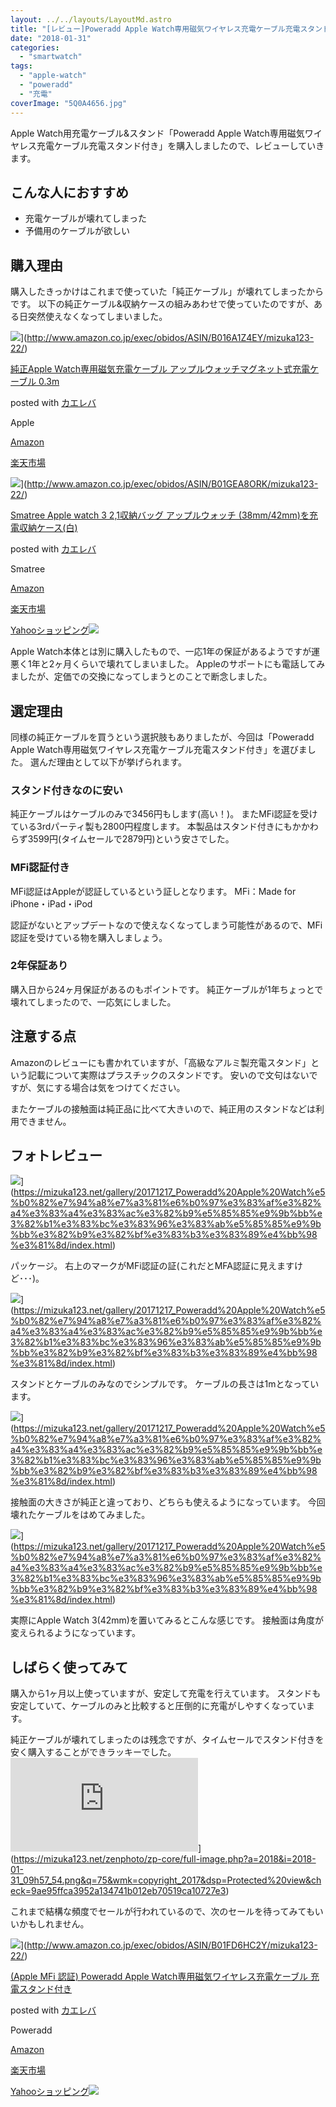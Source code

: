 ```yaml
---
layout: ../../layouts/LayoutMd.astro
title: "[レビュー]Poweradd Apple Watch専用磁気ワイヤレス充電ケーブル充電スタンド付き"
date: "2018-01-31"
categories: 
  - "smartwatch"
tags: 
  - "apple-watch"
  - "poweradd"
  - "充電"
coverImage: "5Q0A4656.jpg"
---
```


Apple Watch用充電ケーブル&スタンド「Poweradd Apple Watch専用磁気ワイヤレス充電ケーブル充電スタンド付き」を購入しましたので、レビューしていきます。

## こんな人におすすめ

- 充電ケーブルが壊れてしまった
- 予備用のケーブルが欲しい

## 購入理由

購入したきっかけはこれまで使っていた「純正ケーブル」が壊れてしまったからです。 以下の純正ケーブル&収納ケースの組みあわせで使っていたのですが、ある日突然使えなくなってしまいました。

![](/archive/images/311YPTJ-8iL._SL160_.jpg)](http://www.amazon.co.jp/exec/obidos/ASIN/B016A1Z4EY/mizuka123-22/)

[純正Apple Watch専用磁気充電ケーブル アップルウォッチマグネット式充電ケーブル 0.3m](http://www.amazon.co.jp/exec/obidos/ASIN/B016A1Z4EY/mizuka123-22/)

posted with [カエレバ](http://kaereba.com)

Apple

[Amazon](http://www.amazon.co.jp/gp/search?keywords=%E7%B4%94%E6%AD%A3Apple%20Watch%E5%B0%82%E7%94%A8%E7%A3%81%E6%B0%97%E5%85%85%E9%9B%BB%E3%82%B1%E3%83%BC%E3%83%96%E3%83%AB%20%E3%82%A2%E3%83%83%E3%83%97%E3%83%AB%E3%82%A6%E3%82%A9%E3%83%83%E3%83%81%E3%83%9E%E3%82%B0%E3%83%8D%E3%83%83%E3%83%88%E5%BC%8F%E5%85%85%E9%9B%BB%E3%82%B1%E3%83%BC%E3%83%96%E3%83%AB%200.3m&__mk_ja_JP=%E3%82%AB%E3%82%BF%E3%82%AB%E3%83%8A&tag=mizuka123-22)

[楽天市場](https://hb.afl.rakuten.co.jp/hgc/042e7c24.303572e6.042e7c25.e339d30a/?pc=http%3A%2F%2Fsearch.rakuten.co.jp%2Fsearch%2Fmall%2F%25E7%25B4%2594%25E6%25AD%25A3Apple%2520Watch%25E5%25B0%2582%25E7%2594%25A8%25E7%25A3%2581%25E6%25B0%2597%25E5%2585%2585%25E9%259B%25BB%25E3%2582%25B1%25E3%2583%25BC%25E3%2583%2596%25E3%2583%25AB%2520%25E3%2582%25A2%25E3%2583%2583%25E3%2583%2597%25E3%2583%25AB%25E3%2582%25A6%25E3%2582%25A9%25E3%2583%2583%25E3%2583%2581%25E3%2583%259E%25E3%2582%25B0%25E3%2583%258D%25E3%2583%2583%25E3%2583%2588%25E5%25BC%258F%25E5%2585%2585%25E9%259B%25BB%25E3%2582%25B1%25E3%2583%25BC%25E3%2583%2596%25E3%2583%25AB%25200.3m%2F-%2Ff.1-p.1-s.1-sf.0-st.A-v.2%3Fx%3D0%26scid%3Daf_ich_link_urltxt%26m%3Dhttp%3A%2F%2Fm.rakuten.co.jp%2F)

![](/archive/images/41ioyY8xYiL._SL160_.jpg)](http://www.amazon.co.jp/exec/obidos/ASIN/B01GEA8ORK/mizuka123-22/)

[Smatree Apple watch 3 2,1収納バッグ アップルウォッチ (38mm/42mm)を充電収納ケース(白)](http://www.amazon.co.jp/exec/obidos/ASIN/B01GEA8ORK/mizuka123-22/)

posted with [カエレバ](http://kaereba.com)

Smatree

[Amazon](http://www.amazon.co.jp/gp/search?keywords=Smatree%20Apple%20watch%203%202%2C1%E5%8F%8E%E7%B4%8D%E3%83%90%E3%83%83%E3%82%B0%20%E3%82%A2%E3%83%83%E3%83%97%E3%83%AB%E3%82%A6%E3%82%A9%E3%83%83%E3%83%81%20%2838mm%2F42mm%29%E3%82%92%E5%85%85%E9%9B%BB%E5%8F%8E%E7%B4%8D%E3%82%B1%E3%83%BC%E3%82%B9%28%E7%99%BD%29&__mk_ja_JP=%E3%82%AB%E3%82%BF%E3%82%AB%E3%83%8A&tag=mizuka123-22)

[楽天市場](https://hb.afl.rakuten.co.jp/hgc/042e7c24.303572e6.042e7c25.e339d30a/?pc=http%3A%2F%2Fsearch.rakuten.co.jp%2Fsearch%2Fmall%2FSmatree%2520Apple%2520watch%25203%25202%252C1%25E5%258F%258E%25E7%25B4%258D%25E3%2583%2590%25E3%2583%2583%25E3%2582%25B0%2520%25E3%2582%25A2%25E3%2583%2583%25E3%2583%2597%25E3%2583%25AB%25E3%2582%25A6%25E3%2582%25A9%25E3%2583%2583%25E3%2583%2581%2520%252838mm%252F42mm%2529%25E3%2582%2592%25E5%2585%2585%25E9%259B%25BB%25E5%258F%258E%25E7%25B4%258D%25E3%2582%25B1%25E3%2583%25BC%25E3%2582%25B9%2528%25E7%2599%25BD%2529%2F-%2Ff.1-p.1-s.1-sf.0-st.A-v.2%3Fx%3D0%26scid%3Daf_ich_link_urltxt%26m%3Dhttp%3A%2F%2Fm.rakuten.co.jp%2F)

[Yahooショッピング![](//ad.jp.ap.valuecommerce.com/servlet/gifbanner?sid=3066752&pid=881990642)](//ck.jp.ap.valuecommerce.com/servlet/referral?sid=3066752&pid=881990642&vc_url=http%3A%2F%2Fsearch.shopping.yahoo.co.jp%2Fsearch%3Fp%3DSmatree%2520Apple%2520watch%25203%25202%252C1%25E5%258F%258E%25E7%25B4%258D%25E3%2583%2590%25E3%2583%2583%25E3%2582%25B0%2520%25E3%2582%25A2%25E3%2583%2583%25E3%2583%2597%25E3%2583%25AB%25E3%2582%25A6%25E3%2582%25A9%25E3%2583%2583%25E3%2583%2581%2520%252838mm%252F42mm%2529%25E3%2582%2592%25E5%2585%2585%25E9%259B%25BB%25E5%258F%258E%25E7%25B4%258D%25E3%2582%25B1%25E3%2583%25BC%25E3%2582%25B9%2528%25E7%2599%25BD%2529&vcptn=kaereba)

Apple Watch本体とは別に購入したもので、一応1年の保証があるようですが運悪く1年と2ヶ月くらいで壊れてしまいました。 Appleのサポートにも電話してみましたが、定価での交換になってしまうとのことで断念しました。

## 選定理由

同様の純正ケーブルを買うという選択肢もありましたが、今回は「Poweradd Apple Watch専用磁気ワイヤレス充電ケーブル充電スタンド付き」を選びました。 選んだ理由として以下が挙げられます。

### スタンド付きなのに安い

純正ケーブルはケーブルのみで3456円もします(高い！)。 またMFi認証を受けている3rdパーティ製も2800円程度します。 本製品はスタンド付きにもかかわらず3599円(タイムセールで2879円)という安さでした。

### MFi認証付き

MFi認証はAppleが認証しているという証しとなります。 MFi：Made for iPhone・iPad・iPod

認証がないとアップデートなので使えなくなってしまう可能性があるので、MFi認証を受けている物を購入しましょう。

### 2年保証あり

購入日から24ヶ月保証があるのもポイントです。 純正ケーブルが1年ちょっとで壊れてしまったので、一応気にしました。

## 注意する点

Amazonのレビューにも書かれていますが、「高級なアルミ製充電スタンド」という記載について実際はプラスチックのスタンドです。 安いので文句はないですが、気にする場合は気をつけてください。

またケーブルの接触面は純正品に比べて大きいので、純正用のスタンドなどは利用できません。

## フォトレビュー

![](/archive/images/5Q0A4655.jpg)](https://mizuka123.net/gallery/20171217_Poweradd%20Apple%20Watch%e5%b0%82%e7%94%a8%e7%a3%81%e6%b0%97%e3%83%af%e3%82%a4%e3%83%a4%e3%83%ac%e3%82%b9%e5%85%85%e9%9b%bb%e3%82%b1%e3%83%bc%e3%83%96%e3%83%ab%e5%85%85%e9%9b%bb%e3%82%b9%e3%82%bf%e3%83%b3%e3%83%89%e4%bb%98%e3%81%8d/index.html)

パッケージ。 右上のマークがMFi認証の証(これだとMFA認証に見えますけど･･･)。

![](/archive/images/5Q0A4656.jpg)](https://mizuka123.net/gallery/20171217_Poweradd%20Apple%20Watch%e5%b0%82%e7%94%a8%e7%a3%81%e6%b0%97%e3%83%af%e3%82%a4%e3%83%a4%e3%83%ac%e3%82%b9%e5%85%85%e9%9b%bb%e3%82%b1%e3%83%bc%e3%83%96%e3%83%ab%e5%85%85%e9%9b%bb%e3%82%b9%e3%82%bf%e3%83%b3%e3%83%89%e4%bb%98%e3%81%8d/index.html)

スタンドとケーブルのみなのでシンプルです。 ケーブルの長さは1mとなっています。

![](/archive/images/5Q0A4657.jpg)](https://mizuka123.net/gallery/20171217_Poweradd%20Apple%20Watch%e5%b0%82%e7%94%a8%e7%a3%81%e6%b0%97%e3%83%af%e3%82%a4%e3%83%a4%e3%83%ac%e3%82%b9%e5%85%85%e9%9b%bb%e3%82%b1%e3%83%bc%e3%83%96%e3%83%ab%e5%85%85%e9%9b%bb%e3%82%b9%e3%82%bf%e3%83%b3%e3%83%89%e4%bb%98%e3%81%8d/index.html)

接触面の大きさが純正と違っており、どちらも使えるようになっています。 今回壊れたケーブルをはめてみました。

![](/archive/images/5Q0A4663.jpg)](https://mizuka123.net/gallery/20171217_Poweradd%20Apple%20Watch%e5%b0%82%e7%94%a8%e7%a3%81%e6%b0%97%e3%83%af%e3%82%a4%e3%83%a4%e3%83%ac%e3%82%b9%e5%85%85%e9%9b%bb%e3%82%b1%e3%83%bc%e3%83%96%e3%83%ab%e5%85%85%e9%9b%bb%e3%82%b9%e3%82%bf%e3%83%b3%e3%83%89%e4%bb%98%e3%81%8d/index.html)

実際にApple Watch 3(42mm)を置いてみるとこんな感じです。 接触面は角度が変えられるようになっています。

## しばらく使ってみて

購入から1ヶ月以上使っていますが、安定して充電を行えています。 スタンドも安定していて、ケーブルのみと比較すると圧倒的に充電がしやすくなっています。

純正ケーブルが壊れてしまったのは残念ですが、タイムセールでスタンド付きを安く購入することができラッキーでした。 ![](https://mizuka123.net/zenphoto/zp-core/full-image.php?a=2018&i=2018-01-31_09h57_54.png&q=75&wmk=copyright_2017&dsp=Protected%20view&check=9ae95ffca3952a134741b012eb70519ca10727e3)](https://mizuka123.net/zenphoto/zp-core/full-image.php?a=2018&i=2018-01-31_09h57_54.png&q=75&wmk=copyright_2017&dsp=Protected%20view&check=9ae95ffca3952a134741b012eb70519ca10727e3)

これまで結構な頻度でセールが行われているので、次のセールを待ってみてもいいかもしれません。

![](/archive/images/41qzdJ6IFUL._SL160_.jpg)](http://www.amazon.co.jp/exec/obidos/ASIN/B01FD6HC2Y/mizuka123-22/)

[(Apple MFi 認証) Poweradd Apple Watch専用磁気ワイヤレス充電ケーブル 充電スタンド付き](http://www.amazon.co.jp/exec/obidos/ASIN/B01FD6HC2Y/mizuka123-22/)

posted with [カエレバ](http://kaereba.com)

Poweradd

[Amazon](http://www.amazon.co.jp/gp/search?keywords=%28Apple%20MFi%20%E8%AA%8D%E8%A8%BC%29%20Poweradd%20Apple%20Watch%E5%B0%82%E7%94%A8%E7%A3%81%E6%B0%97%E3%83%AF%E3%82%A4%E3%83%A4%E3%83%AC%E3%82%B9%E5%85%85%E9%9B%BB%E3%82%B1%E3%83%BC%E3%83%96%E3%83%AB%20%E5%85%85%E9%9B%BB%E3%82%B9%E3%82%BF%E3%83%B3%E3%83%89%E4%BB%98%E3%81%8D&__mk_ja_JP=%E3%82%AB%E3%82%BF%E3%82%AB%E3%83%8A&tag=mizuka123-22)

[楽天市場](https://hb.afl.rakuten.co.jp/hgc/042e7c24.303572e6.042e7c25.e339d30a/?pc=http%3A%2F%2Fsearch.rakuten.co.jp%2Fsearch%2Fmall%2F%2528Apple%2520MFi%2520%25E8%25AA%258D%25E8%25A8%25BC%2529%2520Poweradd%2520Apple%2520Watch%25E5%25B0%2582%25E7%2594%25A8%25E7%25A3%2581%25E6%25B0%2597%25E3%2583%25AF%25E3%2582%25A4%25E3%2583%25A4%25E3%2583%25AC%25E3%2582%25B9%25E5%2585%2585%25E9%259B%25BB%25E3%2582%25B1%25E3%2583%25BC%25E3%2583%2596%25E3%2583%25AB%2520%25E5%2585%2585%25E9%259B%25BB%25E3%2582%25B9%25E3%2582%25BF%25E3%2583%25B3%25E3%2583%2589%25E4%25BB%2598%25E3%2581%258D%2F-%2Ff.1-p.1-s.1-sf.0-st.A-v.2%3Fx%3D0%26scid%3Daf_ich_link_urltxt%26m%3Dhttp%3A%2F%2Fm.rakuten.co.jp%2F)

[Yahooショッピング![](//ad.jp.ap.valuecommerce.com/servlet/gifbanner?sid=3066752&pid=881990642)](//ck.jp.ap.valuecommerce.com/servlet/referral?sid=3066752&pid=881990642&vc_url=http%3A%2F%2Fsearch.shopping.yahoo.co.jp%2Fsearch%3Fp%3D%2528Apple%2520MFi%2520%25E8%25AA%258D%25E8%25A8%25BC%2529%2520Poweradd%2520Apple%2520Watch%25E5%25B0%2582%25E7%2594%25A8%25E7%25A3%2581%25E6%25B0%2597%25E3%2583%25AF%25E3%2582%25A4%25E3%2583%25A4%25E3%2583%25AC%25E3%2582%25B9%25E5%2585%2585%25E9%259B%25BB%25E3%2582%25B1%25E3%2583%25BC%25E3%2583%2596%25E3%2583%25AB%2520%25E5%2585%2585%25E9%259B%25BB%25E3%2582%25B9%25E3%2582%25BF%25E3%2583%25B3%25E3%2583%2589%25E4%25BB%2598%25E3%2581%258D&vcptn=kaereba)
